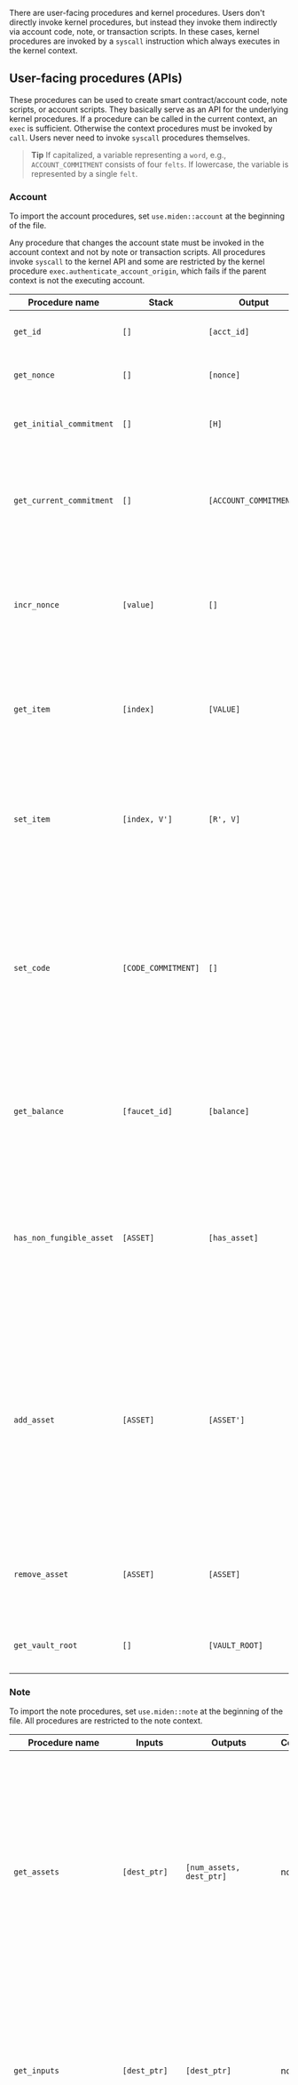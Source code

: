 There are user-facing procedures and kernel procedures. Users don't directly invoke kernel procedures, but instead they invoke them indirectly via account code, note, or transaction scripts. In these cases, kernel procedures are invoked by a `syscall` instruction which always executes in the kernel context.

## User-facing procedures (APIs)

These procedures can be used to create smart contract/account code, note scripts, or account scripts. They basically serve as an API for the underlying kernel procedures. If a procedure can be called in the current context, an `exec` is sufficient. Otherwise the context procedures must be invoked by `call`. Users never need to invoke `syscall` procedures themselves.

> **Tip**
> If capitalized, a variable representing a `word`, e.g., `ACCOUNT_COMMITMENT` consists of four `felts`. If lowercase, the variable is represented by a single `felt`.

### Account

To import the account procedures, set `use.miden::account` at the beginning of the file.

Any procedure that changes the account state must be invoked in the account context and not by note or transaction scripts. All procedures invoke `syscall` to the kernel API and some are restricted by the kernel procedure `exec.authenticate_account_origin`, which fails if the parent context is not the executing account.

| Procedure name           | Stack               | Output                 | Context       | Description                                                                                                                                                                                                                                                                                                                   |
|--------------------------|---------------------|------------------------|---------------|-------------------------------------------------------------------------------------------------------------------------------------------------------------------------------------------------------------------------------------------------------------------------------------------------------------------------------|
| `get_id`                 | `[]`                | `[acct_id]`            | account, note | <ul> <li>Returns the account id.</li> </ul>                                                                                                                                                                                                                                                                                   |
| `get_nonce`              | `[]`                | `[nonce]`              | account, note | <ul> <li>Returns the account nonce.</li> </ul>                                                                                                                                                                                                                                                                                |
| `get_initial_commitment` | `[]`                | `[H]`                  | account, note | <ul> <li>Returns the initial account commitment.</li> </ul>                                                                                                                                                                                                                                                                   |
| `get_current_commitment` | `[]`                | `[ACCOUNT_COMMITMENT]` | account, note | <ul> <li>Computes and returns the account commitment from account data stored in memory.</li> </ul>                                                                                                                                                                                                                           |
| `incr_nonce`             | `[value]`           | `[]`                   | account       | <ul> <li>Increments the account nonce by the provided `value` which can be at most `2^32 - 1` otherwise the procedure panics.</li> </ul>                                                                                                                                                                                      |
| `get_item`               | `[index]`           | `[VALUE]`              | account, note | <ul> <li>Gets an item `VALUE` by `index` from the account storage. </li><li>Panics if the index is out of bounds.</li> </ul>                                                                                                                                                                                                  |
| `set_item`               | `[index, V']`       | `[R', V]`              | account       | <ul> <li>Sets an index/value pair in the account storage. </li><li> Panics if the index is out of bounds. `R` is the new storage commitment.</li> </ul>                                                                                                                                                                       |
| `set_code`               | `[CODE_COMMITMENT]` | `[]`                   | account       | <ul> <li>Sets the code (`CODE_COMMITMENT`) of the account the transaction is being executed against. </li><li>This procedure can only be executed on regular accounts with updatable code. Otherwise, the procedure fails.</li> </ul>                                                                                         |
| `get_balance`            | `[faucet_id]`       | `[balance]`            | account, note | <ul> <li>Returns the `balance` of a fungible asset associated with a `faucet_id`.</li><li> Panics if the asset is not a fungible asset.</li> </ul>                                                                                                                                                                            |
| `has_non_fungible_asset` | `[ASSET]`           | `[has_asset]`          | account, note | <ul> <li>Returns a boolean `has_asset` indicating whether the non-fungible asset is present in the vault. </li><li> Panics if the `ASSET` is a fungible asset. </li> </ul>                                                                                                                                                    |
| `add_asset`              | `[ASSET]`           | `[ASSET']`             | account       | <ul> <li>Adds the specified asset `ASSET` to the vault. Panics under various conditions.</li><li> If `ASSET` is a non-fungible asset, then `ASSET'` is the same as `ASSET`.</li><li> If `ASSET` is a fungible asset, then `ASSET'` is the total fungible asset in the account vault after `ASSET` was added to it.</li> </ul> |
| `remove_asset`           | `[ASSET]`           | `[ASSET]`              | account       | <ul> <li>Removes the specified `ASSET` from the vault. </li><li>Panics under various conditions. </li> </ul>                                                                                                                                                                                                                  |
| `get_vault_root`         | `[]`                | `[VAULT_ROOT]`         | account, note | <ul> <li>Returns the root `VAULT_ROOT` of the account vault. </li> </ul>                                                                                                                                                                                                                                                      |

### Note

To import the note procedures, set `use.miden::note` at the beginning of the file. All procedures are restricted to the note context.

| Procedure name           | Inputs                     | Outputs                  | Context | Description                                                                                                                                                                                                      |
|--------------------------|----------------------------|--------------------------|---------|------------------------------------------------------------------------------------------------------------------------------------------------------------------------------------------------------------------|
| `get_assets`             | `[dest_ptr]`               | `[num_assets, dest_ptr]` | note    | <ul> <li>Writes the assets of the currently executing note into memory starting at the specified address `dest_ptr `. </li><li> `num_assets` is the number of assets in the currently executing note.</li> </ul> |
| `get_inputs`             | `[dest_ptr]`               | `[dest_ptr]`             | note    | <ul> <li>Writes the inputs of the currently executed note into memory starting at the specified address, `dest_ptr`. </li> </ul>                                                                                 |
| `get_sender`             | `[]`                       | `[sender]`               | note    | <ul> <li>Returns the `sender` of the note currently being processed. Panics if a note is not being processed. </li> </ul>                                                                                        |
| `compute_inputs_hash`    | `[inputs_ptr, num_inputs]` | `[HASH]`                 | note    | <ul> <li>Computes hash of note inputs starting at the specified memory address.</li> </ul>                                                                                                                       |
| `get_note_serial_number` | `[]`                       | `[SERIAL_NUMBER]`        | note    | <ul> <li>Returns the serial number of the note currently being processed.</li> </ul>                                                                                                                             |
| `get_script_commitment`  | `[]`                       | `[SCRIPT_COMMITMENT]`    | note    | <ul> <li>Returns the script commitment of the note currently being processed.</li> </ul>                                                                                                                         |

### Tx

To import the transaction procedures set `use.miden::tx` at the beginning of the file. Only the `create_note` procedure is restricted to the account context.

| Procedure name                | Inputs                    | Outputs                     | Context       | Description                                                                                                                                                                                                                                                                                                                                                                                                                                                                                                                                                                |
|-------------------------------|---------------------------|-----------------------------|---------------|----------------------------------------------------------------------------------------------------------------------------------------------------------------------------------------------------------------------------------------------------------------------------------------------------------------------------------------------------------------------------------------------------------------------------------------------------------------------------------------------------------------------------------------------------------------------------|
| `get_block_number`            | `[]`                      | `[num]`                     | account, note | <ul> <li>Returns the block number `num` of the transaction reference block.                                                                                                                                                                                                                                                                                                                                                                                                                                                                                                |
| `get_block_commitment`        | `[]`                      | `[BLOCK_COMMITMENT]`        | account, note | <ul> <li>Returns the block commitment `BLOCK_COMMITMENT` of the transaction's reference block.</li> </ul>                                                                                                                                                                                                                                                                                                                                                                                                                                                                  |
| `get_input_notes_commitment`  | `[]`                      | `[INPUT_NOTES_COMMITMENT]`  | account, note | <ul> <li>Returns the input notes commitment `INPUT_NOTES_COMMITMENT`. </li><li>This is computed as a sequential hash of (nullifier, empty_word_or_note_commitment) tuples over all input notes. The `empty_word_or_notes_commitment` functions as a flag, if the value is set to zero, then the notes are authenticated by the transaction kernel. If the value is non-zero, then note authentication will be delayed to the batch/block kernel. The delayed authentication allows a transaction to consume a public note that is not yet included to a block. </li> </ul> |
| `get_output_notes_commitment` | `[0, 0, 0, 0]`            | `[OUTPUT_NOTES_COMMITMENT]` | account, note | <ul> <li>Returns the output notes commitment `OUTPUT_NOTES_COMMITMENT`. </li><li>This is computed as a sequential hash of (note_id, note_metadata) tuples over all output notes. </li> </ul>                                                                                                                                                                                                                                                                                                                                                                               |
| `create_note`                 | `[ASSET, tag, RECIPIENT]` | `[ptr]`                     | account       | <ul> <li>Creates a new note and returns a pointer to the memory address at which the note is stored.</li><li> `ASSET` is the asset to be included in the note. </li><li>`tag` is the tag to be included in the note. `RECIPIENT` is the recipient of the note.</li><li> `ptr` is the pointer to the memory address at which the note is stored.</li> </ul>                                                                                                                                                                                                                 |

### Asset

To import the asset procedures set `use.miden::asset` at the beginning of the file. These procedures can only be called by faucet accounts.

| Procedure name              | Stack                    | Output    | Context | Description                                                                                                                                                                                                                             |
|-----------------------------|--------------------------|-----------|---------|-----------------------------------------------------------------------------------------------------------------------------------------------------------------------------------------------------------------------------------------|
| `build_fungible_asset`      | `[faucet_id, amount]`    | `[ASSET]` | faucet  | <ul> <li> Builds a fungible asset `ASSET` for the specified fungible faucet `faucet_id`, and `amount` of asset to create.</li> </ul>                                                                                                    |
| `create_fungible_asset`     | `[amount]`               | `[ASSET]` | faucet  | <ul> <li> Creates a fungible asset `ASSET` for the faucet the transaction is being executed against and `amount` of the asset to create. </li> </ul>                                                                                    |
| `build_non_fungible_asset`  | `[faucet_id, DATA_HASH]` | `[ASSET]` | faucet  | <ul> <li> Builds a non-fungible asset `ASSET` for the specified non-fungible faucet. </li><li> `faucet_id` is the faucet to create the asset for. </li><li> `DATA_HASH` is the data hash of the non-fungible asset to build.</li> </ul> |
| `create_non_fungible_asset` | `[DATA_HASH]`            | `[ASSET]` | faucet  | <ul> <li> Creates a non-fungible asset `ASSET` for the faucet the transaction is being executed against. </li><li>`DATA_HASH` is the data hash of the non-fungible asset to create. </li> </ul>                                         |

### Faucet

To import the faucet procedures, set `use.miden::faucet` at the beginning of the file.

| Procedure name       | Stack     | Outputs            | Context | Description                                                                                                                                                                                             |
|----------------------|-----------|--------------------|---------|---------------------------------------------------------------------------------------------------------------------------------------------------------------------------------------------------------|
| `mint`               | `[ASSET]` | `[ASSET]`          | faucet  | <ul> <li> Mint an asset `ASSET` from the faucet the transaction is being executed against. </li><li>Panics under various conditions. </li> </ul>                                                        |
| `burn`               | `[ASSET]` | `[ASSET]`          | faucet  | <ul> <li> Burn an asset `ASSET` from the faucet the transaction is being executed against. </li><li>Panics under various conditions. </li> </ul>                                                        |
| `get_total_issuance` | `[]`      | `[total_issuance]` | faucet  | <ul> <li> Returns the `total_issuance` of the fungible faucet the transaction is being executed against. </li><li>Panics if the transaction is not being executed against a fungible faucet.</li> </ul> |
